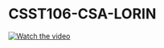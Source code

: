 # CSST106-CSA-LORIN

[![Watch the video](https://raw.githubusercontent.com/Milleys/CSST106-CS4A-LORIN/main/assets/thumbnail.png)](https://raw.githubusercontent.com/Milleys/CSST106-CS4A-LORIN/main/assets/CS4A-LORIN-MP1.mp4)
